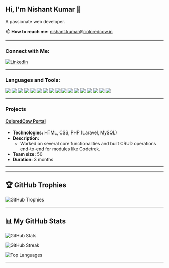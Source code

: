 ## Hi, I'm Nishant Kumar 👋
A passionate web developer.

📫 **How to reach me:** [nishant.kumar@coloredcow.in](nishant.kumar@coloredcow.in)  

---

### Connect with Me:

[![LinkedIn](https://img.shields.io/badge/LinkedIn-blue?style=flat-square&logo=linkedin)](https://in.linkedin.com/in/nishant-kumar-b71115188)

---

### Languages and Tools:
<p>
    <img src="https://img.shields.io/badge/-Bootstrap-7952B3?style=flat-square&logo=bootstrap&logoColor=white" />
    <img src="https://img.shields.io/badge/-CSS3-1572B6?style=flat-square&logo=css3" />
    <img src="https://img.shields.io/badge/-JavaScript-F7DF1E?style=flat-square&logo=javascript&logoColor=black" />
    <img src="https://img.shields.io/badge/-Vue.js-4FC08D?style=flat-square&logo=vue-dot-js&logoColor=white" />
    <img src="https://img.shields.io/badge/-React-61DAFB?style=flat-square&logo=react&logoColor=black" />
    <img src="https://img.shields.io/badge/-Laravel-FF2D20?style=flat-square&logo=laravel&logoColor=white" />
    <img src="https://img.shields.io/badge/-Node.js-339933?style=flat-square&logo=nodedotjs&logoColor=white" />
    <img src="https://img.shields.io/badge/-PostgreSQL-336791?style=flat-square&logo=postgresql&logoColor=white" />
    <img src="https://img.shields.io/badge/-Docker-2496ED?style=flat-square&logo=docker&logoColor=white" />
    <img src="https://img.shields.io/badge/-Flask-000000?style=flat-square&logo=flask&logoColor=white" />
    <img src="https://img.shields.io/badge/-Python-3776AB?style=flat-square&logo=python&logoColor=white" />
    <img src="https://img.shields.io/badge/-AWS-232F3E?style=flat-square&logo=amazonaws&logoColor=white" />
    <img src="https://img.shields.io/badge/-WordPress-21759B?style=flat-square&logo=wordpress&logoColor=white" />
    <img src="https://img.shields.io/badge/-CiviCRM-6DAB00?style=flat-square&logo=civicrm&logoColor=white" />
    <img src="https://img.shields.io/badge/-React_Native-61DAFB?style=flat-square&logo=react&logoColor=black" />
    <img src="https://img.shields.io/badge/-Android-3DDC84?style=flat-square&logo=android&logoColor=white" />
    <img src="https://img.shields.io/badge/-OpenAI-412991?style=flat-square&logo=openai&logoColor=white" />
</p>


---

### Projects

#### [ColoredCow Portal](https://github.com/coloredcow/portal)
- **Technologies:** HTML, CSS, PHP (Laravel, MySQL)
- **Description:**
    - Worked on several core functionalities and built CRUD operations end-to-end for modules like Codetrek.
- **Team size:** 50  
- **Duration:** 3 months

---
---

## 🏆 GitHub Trophies
![GitHub Trophies](https://github-profile-trophy.vercel.app/?username=your-github-username&theme=flat&no-frame=true&margin-w=15&column=7)

---

## 📊 My GitHub Stats

![GitHub Stats](https://github-readme-stats.vercel.app/api?username=nishant22029&show_icons=true&count_private=true&hide=stars&theme=tokyonight)

![GitHub Streak](https://github-readme-streak-stats.herokuapp.com/?user=nishant22029&theme=tokyonight)

![Top Languages](https://github-readme-stats.vercel.app/api/top-langs/?username=nishant22029&layout=compact&theme=tokyonight)

---

